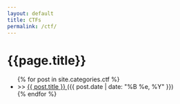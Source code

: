 ```yaml
---
layout: default
title: CTFs
permalink: /ctf/
---
```


<div class="posts">
  <h1 class="page-heading">{{page.title}}</h1>
  <ul class="posts">
  	{% for post in site.categories.ctf %}
  	  	<li class="post">
 				<span class="special-colour">>> </span>
   				<a href="{{ site.baseurl }}{{ post.url }}" class="post-entry">{{ post.title }} </a>
    			<a class="post-date"> ({{ post.date | date: "%B %e, %Y" }}) </a>
    	</li>
  {% endfor %}
	</ul>
</div>
